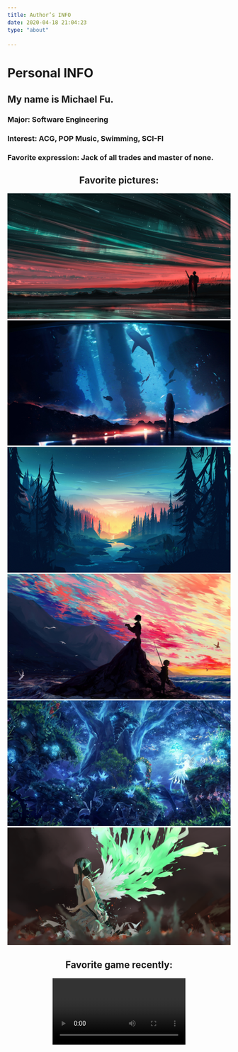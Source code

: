 ```yaml
---
title: Author’s INFO
date: 2020-04-18 21:04:23
type: "about"

---
```

<!-- TOC -->


# Personal INFO

## My name is Michael Fu.

### Major: Software Engineering

### Interest: ACG, POP Music, Swimming, SCI-FI

### Favorite expression: Jack of all trades and master of none.
<center>

## Favorite pictures:
![壁纸1](/images/1.jpg)
![壁纸2](/images/2.jpg)
![壁纸3](/images/3.jpg)
![壁纸4](/images/4.jpg)
![壁纸5](/images/5.jpg)
![壁纸6](/images/6.png)

## Favorite game recently:
![video](/images/dc.mp4)
